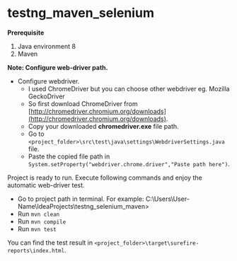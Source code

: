 # testng_maven_selenium

**Prerequisite**
1. Java environment 8
2. Maven

**Note: Configure web-driver path.**
	

- Configure webdriver.
    - I used ChromeDriver but you can choose other webdriver eg. Mozilla GeckoDriver 
    - So first download ChromeDriver from [http://chromedriver.chromium.org/downloads](http://chromedriver.chromium.org/downloads).
    - Copy your downloaded **chromedriver.exe** file path.
    - Go to `<project_folder>\src\test\java\settings\WebdriverSettings.java` file.
    - Paste the copied file path in `System.setProperty("webdriver.chrome.driver","Paste path here")`.


	
Project is ready to run. Execute following commands and enjoy the automatic web-driver test.
- Go to project path in terminal. For example: C:\Users\User-Name\IdeaProjects\testng_selenium_maven>
- Run `mvn clean`
- Run `mvn compile`
- Run `mvn test`

You can find the test result in `<project_folder>\target\surefire-reports\index.html`.